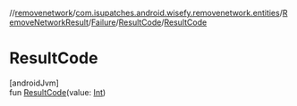 //[removenetwork](../../../../../index.md)/[com.isupatches.android.wisefy.removenetwork.entities](../../../index.md)/[RemoveNetworkResult](../../index.md)/[Failure](../index.md)/[ResultCode](index.md)/[ResultCode](-result-code.md)

# ResultCode

[androidJvm]\
fun [ResultCode](-result-code.md)(value: [Int](https://kotlinlang.org/api/latest/jvm/stdlib/kotlin/-int/index.html))
